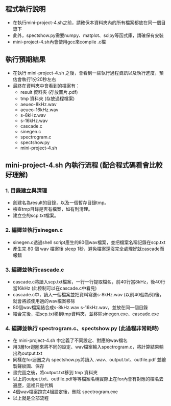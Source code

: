## 程式執行說明
- 在執行mini-project-4.sh之前，請確保本資料夾內的所有檔案都放在同一個目錄下
- 此外，spectshow.py需要numpy、matplot、scipy等函式庫，請確保有安裝
- mini-project-4.sh內會使用gcc來compile .c檔
## 執行預期結果
- 在執行 mini-project-4.sh 之後，會看到一些執行過程資訊以及執行進度，預估會執行1分20秒左右
- 最終在資料夾中會看到的檔案有：
  - result 資料夾 (存放圖片.pdf)
  - tmp 資料夾 (存放過程檔案)
  - aeueo-8kHz.wav
  - aeueo-16kHz.wav
  - s-8kHz.wav
  - s-16kHz.wav
  - cascade.c
  - sinegen.c
  - spectrogram.c
  - spectshow.py
  - mini-project-4.sh
## mini-project-4.sh 內執行流程 (配合程式碼看會比較好理解)
### 1. 目錄建立與清理
- 創建名為result的目錄，以及一個暫存目錄tmp。
- 檢查tmp目錄是否有檔案，如有則清理。
- 建立空的scp.txt檔案。
### 2. 編譯並執行sinegen.c
- sinegen.c透過shell script產生的80個wav檔案，並把檔案名稱記錄在scp.txt
- 產生完 80 個 wav 檔案後 sleep 1秒，避免檔案還沒完全處理好就cascade而報錯
### 3. 編譯並執行cascade.c
- cascade.c將讀入scp.txt檔案，一行一行提取檔名，前40行當8kHz，後40行當16kHz (此控制可以在cascade.c中看見)
- cascade.c中，讀入一個檔案並把資料寫進s-8kHz.wav (以前40個為例)後，就會將該使用過的wav檔案移除
- 80個wav檔案結合成s-8kHz.wav s-16kHz.wav，並放在同一個目錄
- 結合完後，把scp.txt移到tmp資料夾，並移除sinegen.exe、cascade.exe
### 4. 編譯並執行 spectrogram.c、spectshow.py (此過程非常耗時)
- 在 mini-project-4.sh 中定義了不同設定、對應的wav檔名
- 用3層for迴圈來將不同的設定、wav檔案輸入spectrogram.c，將計算結果輸出為output.txt
- 同樣在for迴圈之內 spectshow.py將讀入 .wav、output.txt、outfile.pdf 並繪製聲紋圖、保存
- 畫完圖之後，將output.txt移到 tmp 資料夾
- 以上的output.txt、outfile.pdf等等檔案名稱實際上在for內會有對應的檔名去遍歷，這裡只是代稱
- 4個wav檔案跑完4組設定後，刪除 spectrogram.exe
- 以上就是全部流程

